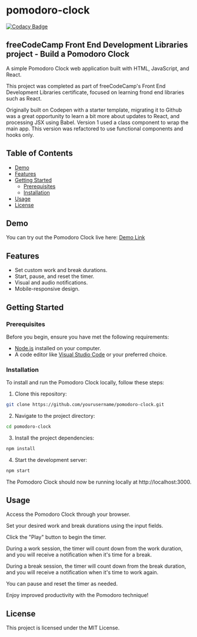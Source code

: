 # pomodoro-clock

[![Codacy Badge](https://app.codacy.com/project/badge/Grade/90ab92e13d5c4f669eabaf58adc27673)](https://app.codacy.com/gh/tupelobound/pomodoro-clock/dashboard?utm_source=gh&utm_medium=referral&utm_content=&utm_campaign=Badge_grade)

## freeCodeCamp Front End Development Libraries project - Build a Pomodoro Clock

A simple Pomodoro Clock web application built with HTML, JavaScript, and React.

This project was completed as part of freeCodeCamp's Front End Development Libraries certificate, focused on learning frond end libraries such as React.

Originally built on Codepen with a starter template, migrating it to Github was a great opportunity to learn a bit more about updates to React, and processing JSX using Babel. Version 1 used a class component to wrap the main app. This version was refactored to use functional components and hooks only.

## Table of Contents

- [Demo](#demo)
- [Features](#features)
- [Getting Started](#getting-started)
  - [Prerequisites](#prerequisites)
  - [Installation](#installation)
- [Usage](#usage)
- [License](#license)

## Demo

You can try out the Pomodoro Clock live here: [Demo Link](https://tupelobound.github.io/pomodoro-clock/)

## Features

- Set custom work and break durations.
- Start, pause, and reset the timer.
- Visual and audio notifications.
- Mobile-responsive design.

## Getting Started

### Prerequisites

Before you begin, ensure you have met the following requirements:

- [Node.js](https://nodejs.org/) installed on your computer.
- A code editor like [Visual Studio Code](https://code.visualstudio.com/) or your preferred choice.

### Installation

To install and run the Pomodoro Clock locally, follow these steps:

1. Clone this repository:
```bash
git clone https://github.com/yourusername/pomodoro-clock.git
```

2. Navigate to the project directory:

```bash
cd pomodoro-clock
```

3. Install the project dependencies:

```bash
npm install
```

4. Start the development server:

```bash
npm start
```

The Pomodoro Clock should now be running locally at http://localhost:3000.

## Usage

Access the Pomodoro Clock through your browser.

Set your desired work and break durations using the input fields.

Click the "Play" button to begin the timer.

During a work session, the timer will count down from the work duration, and you will receive a notification when it's time for a break.

During a break session, the timer will count down from the break duration, and you will receive a notification when it's time to work again.

You can pause and reset the timer as needed.

Enjoy improved productivity with the Pomodoro technique!

## License

This project is licensed under the MIT License.